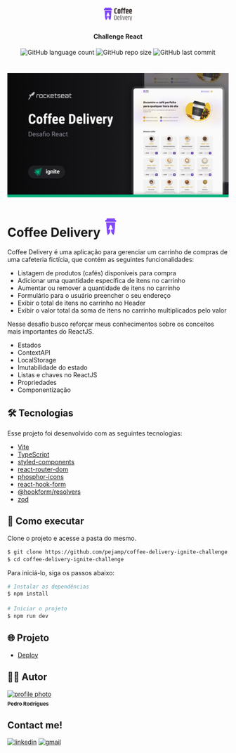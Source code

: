 <h1 align="center">
    <br>
    <img src="/src/assets/logo.svg" alt="" width="64">
</h1>

<h4 align="center">
    Challenge React
</h4>

<p align="center">
    <img alt="GitHub language count" src="https://img.shields.io/github/languages/count/pejamp/coffee-delivery-ignite-challenge?color=8047F8&style=for-the-badge&labelColor=DBAC2C">
    <img alt="GitHub repo size" src="https://img.shields.io/github/repo-size/pejamp/coffee-delivery-ignite-challenge?color=8047F8&style=for-the-badge&labelColor=DBAC2C">
    <img alt="GitHub last commit" src="https://img.shields.io/github/last-commit/pejamp/coffee-delivery-ignite-challenge?color=8047F8&style=for-the-badge&labelColor=DBAC2C">
</p>

<h1 align="center">
    <img alt="Coffee Delivery" src="/src/assets/cover.png" />
</h1>

# Coffee Delivery <img src="/src/assets/small-logo.svg" width="32" alt="logo icon">
Coffee Delivery é uma aplicação para gerenciar um carrinho de compras de uma cafeteria fictícia, que contém as seguintes funcionalidades:

- Listagem de produtos (cafés) disponíveis para compra
- Adicionar uma quantidade específica de itens no carrinho
- Aumentar ou remover a quantidade de itens no carrinho
- Formulário para o usuário preencher o seu endereço
- Exibir o total de itens no carrinho no Header
- Exibir o valor total da soma de itens no carrinho multiplicados pelo valor

Nesse desafio busco reforçar meus conhecimentos sobre os conceitos mais importantes do ReactJS.

- Estados
- ContextAPI
- LocalStorage
- Imutabilidade do estado
- Listas e chaves no ReactJS
- Propriedades
- Componentização

## 🛠️ Tecnologias

Esse projeto foi desenvolvido com as seguintes tecnologias:

- [Vite](https://vitejs.dev/)
- [TypeScript](https://www.typescriptlang.org/)
- [styled-components](https://styled-components.com/)
- [react-router-dom](https://reactrouter.com/en/main)
- [phosphor-icons](https://phosphoricons.com/)
- [react-hook-form](https://react-hook-form.com/)
- [@hookform/resolvers](https://www.npmjs.com/package/@hookform/resolvers)
- [zod](https://zod.dev/)

## 🚀 Como executar

Clone o projeto e acesse a pasta do mesmo.

```bash
$ git clone https://github.com/pejamp/coffee-delivery-ignite-challenge
$ cd coffee-delivery-ignite-challenge
```

Para iniciá-lo, siga os passos abaixo:
```bash
# Instalar as dependências
$ npm install

# Iniciar o projeto
$ npm run dev
```

## 🌐 Projeto

- [Deploy](https://coffee-delivery-ignite-challenge.vercel.app/)

## 👨‍💻 Autor

<a href="https://github.com/pejamp">
 <img 
  src="https://avatars.githubusercontent.com/u/53826489?s=460&u=834aa9912aaaa1464d4635cb9fa7767c64a6e9b3&v=4" 
  width="100px;" 
  alt="profile photo" 
 />
 <br />
 <sub><b>Pedro Rodrigues</b></sub>
</a> 
<a href="https://github.com/pejamp"></a>
<br />

## Contact me!

[![linkedin](https://img.shields.io/badge/linkedin-0A66C2?style=for-the-badge&logo=linkedin&logoColor=white)](https://www.linkedin.com/in/pedro-rodrigues-3a3647176/)
[![gmail](https://img.shields.io/badge/gmail-c14438?style=for-the-badge&logo=gmail&logoColor=white)](mailto:pedro.roguea@gmail.com)
